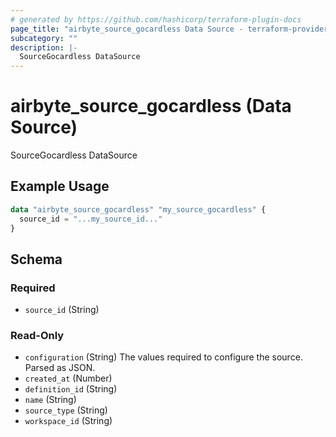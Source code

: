 ```yaml
---
# generated by https://github.com/hashicorp/terraform-plugin-docs
page_title: "airbyte_source_gocardless Data Source - terraform-provider-airbyte"
subcategory: ""
description: |-
  SourceGocardless DataSource
---
```


# airbyte_source_gocardless (Data Source)

SourceGocardless DataSource

## Example Usage

```terraform
data "airbyte_source_gocardless" "my_source_gocardless" {
  source_id = "...my_source_id..."
}
```

<!-- schema generated by tfplugindocs -->
## Schema

### Required

- `source_id` (String)

### Read-Only

- `configuration` (String) The values required to configure the source. Parsed as JSON.
- `created_at` (Number)
- `definition_id` (String)
- `name` (String)
- `source_type` (String)
- `workspace_id` (String)
